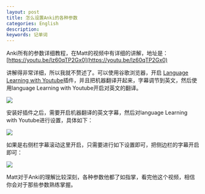 ```yaml
---
layout: post
title: 怎么设置Anki的各种参数
categories: English
description: 
keywords: 记单词
---
```

Anki所有的参数详细教程，在Matt的视频中有详细的讲解，地址是：[https://youtu.be/lz60qTP2Gx0](https://youtu.be/lz60qTP2Gx0)

讲解得非常详细，所以我就不赘述了。可以使用谷歌浏览器，开启 [Language Learning with Youtube](https://chrome.google.com/webstore/detail/language-learning-with-yo/jkhhdcaafjabenpmpcpgdjiffdpmmcjb)插件，并且把机器翻译开起来，字幕调节到英文，然后使用language Learning with Youtube开启对英文的翻译。

<img src="https://cs-cn.top/images/posts/anki_options0547.png"/>



安装好插件之后，需要开启机器翻译的英文字幕，然后对language Learning with Youtube进行设置，具体如下：

<img src="https://cs-cn.top/images/posts/learn_youtube_settings0952.gif"/>

如果是右侧栏字幕滚动这里开启，只需要进行如下设置即可，把侧边栏的字幕开启即可：

<img src="https://cs-cn.top/images/posts/right_bar_settings609.png"/>

Matt对于Anki的理解比较深刻，各种参数他都了如指掌，看完他这个视频，相信你会对于那些参数熟练掌握。





